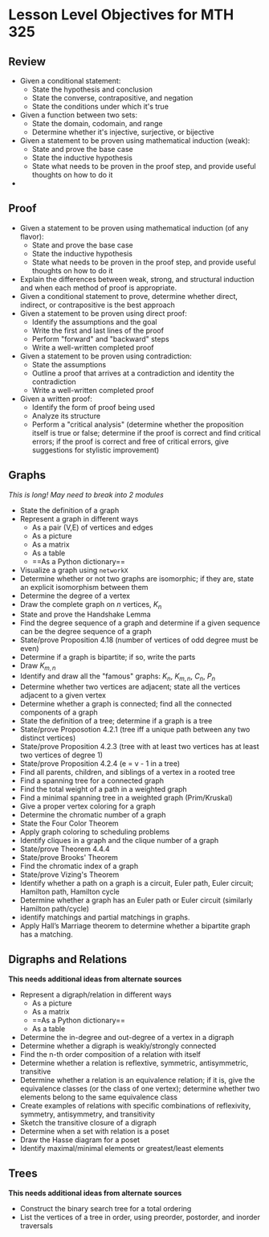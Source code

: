 # Lesson Level Objectives for MTH 325

## Review

- Given a conditional statement: 
  - State the hypothesis and conclusion
  - State the converse, contrapositive, and negation
  - State the conditions under which it's true
- Given a function between two sets: 
  - State the domain, codomain, and range
  - Determine whether it's injective, surjective, or bijective 
- Given a statement to be proven using mathematical induction (weak): 
  - State and prove the base case
  - State the inductive hypothesis
  - State what needs to be proven in the proof step, and provide useful thoughts on how to do it  
- 

## Proof

- Given a statement to be proven using mathematical induction (of any flavor): 
  - State and prove the base case
  - State the inductive hypothesis
  - State what needs to be proven in the proof step, and provide useful thoughts on how to do it 
- Explain the differences between weak, strong, and structural induction and when each method of proof is appropriate. 
- Given a conditional statement to prove, determine whether direct, indirect, or contrapositive is the best approach
- Given a statement to be proven using direct proof: 
  - Identify the assumptions and the goal 
  - Write the first and last lines of the proof
  - Perform "forward" and "backward" steps
  - Write a well-written completed proof 
- Given a statement to be proven using contradiction: 
  - State the assumptions 
  - Outline a proof that arrives at a contradiction and identity the contradiction
  - Write a well-written completed proof
- Given a written proof: 
  - Identify the form of proof being used
  - Analyze its structure
  - Perform a "critical analysis" (determine whether the proposition itself is true or false; determine if the proof is correct and find critical errors; if the proof is correct and free of critical errors, give suggestions for stylistic improvement)


## Graphs 

*This is long! May need to break into 2 modules* 

- State the definition of a graph
- Represent a graph in different ways 
  - As a pair (V,E) of vertices and edges 
  - As a picture
  - As a matrix 
  - As a table
  - ==As a Python dictionary==
- Visualize a graph using `networkX` 
- Determine whether or not two graphs are isomorphic; if they are, state an explicit isomorphism between them 
- Determine the degree of a vertex 
- Draw the complete graph on $n$ vertices, $K_n$ 
- State and prove the Handshake Lemma 
- Find the degree sequence of a graph and determine if a given sequence can be the degree sequence of a graph
- State/prove Proposition 4.18 (number of vertices of odd degree must be even)
- Determine if a graph is bipartite; if so, write the parts 
- Draw $K_{m,n}$
- Identify and draw all the "famous" graphs: $K_n$, $K_{m,n}$, $C_n$, $P_n$ 
- Determine whether two vertices are adjacent; state all the vertices adjacent to a given vertex
- Determine whether a graph is connected; find all the connected components of a graph
- State the definition of a tree; determine if a graph is a tree
- State/prove Proposotion 4.2.1 (tree iff a unique path between any two distinct vertices)
- State/prove Proposition 4.2.3 (tree with at least two vertices has at least two vertices of degree 1)
- State/prove Proposition 4.2.4 (e = v - 1 in a tree)
- Find all parents, children, and siblings of a vertex in a rooted tree
- Find a spanning tree for a connected graph
- Find the total weight of a path in a weighted graph
- Find a minimal spanning tree in a weighted graph (Prim/Kruskal)
- Give a proper vertex coloring for a graph
- Determine the chromatic number of a graph
- State the Four Color Theorem 
- Apply graph coloring to scheduling problems
- Identify cliques in a graph and the clique number of a graph
- State/prove Theorem 4.4.4
- State/prove Brooks' Theorem 
- Find the chromatic index of a graph
- State/prove Vizing's Theorem
- Identify whether a path on a graph is a circuit, Euler path, Euler circuit; Hamilton path, Hamilton cycle 
- Determine whether a graph has an Euler path or Euler circuit (similarly Hamilton path/cycle)
- identify matchings and partial matchings in graphs. 
- Apply Hall’s Marriage theorem to determine whether a bipartite graph has a matching.


## Digraphs and Relations

**This needs additional ideas from alternate sources** 

- Represent a digraph/relation in different ways
  - As a picture
  - As a matrix
  - ==As a Python dictionary== 
  - As a table
- Determine the in-degree and out-degree of a vertex in a digraph
- Determine whether a digraph is weakly/strongly connected
- Find the n-th order composition of a relation with itself 
- Determine whether a relation is reflextive, symmetric, antisymmetric, transitive
- Determine whether a relation is an equivalence relation; if it is, give the equivalence classes (or the class of one vertex); determine whether two elements belong to the same equivalence class 
- Create examples of relations with specific combinations of reflexivity, symmetry, antisymmetry, and transitivity
- Sketch the transitive closure of a digraph
- Determine when a set with relation is a poset
- Draw the Hasse diagram for a poset 
- Identify maximal/minimal elements or greatest/least elements

## Trees

**This needs additional ideas from alternate sources** 

- Construct the binary search tree for a total ordering
- List the vertices of a tree in order, using preorder, postorder, and inorder traversals 